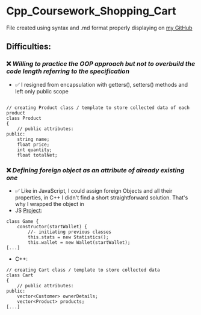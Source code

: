 # Cpp_Coursework_Shopping_Cart
File created using syntax and .md format  properly displaying on [my GitHub](https://github.com/MMadejsza/Cpp_Coursework_Shopping_Cart)
## Difficulties:


### :x: *Willing to practice the OOP approach but not to overbuild the code length referring to the specification*
- :white_check_mark: I resigned from encapsulation with getters(), setters() methods and left only public scope
```

// creating Product class / template to store collected data of each product
class Product
{
    // public attributes:
public:
    string name;
    float price;
    int quantity;
    float totalNet;
```


### :x: *Defining foreign object as an attribute of already existing one*
- :white_check_mark: Like in JavaScript, I could assign foreign Objects and all their properties, in C++ I didn't find a short straightforward solution. That's why I wrapped the object in <vactor>
- JS [Project](https://github.com/MMadejsza/JS_OOP_Project-Slot_Machine/blob/master/Game.js):
```
class Game {
	constructor(startWallet) {
		//- initiating previous classes
		this.stats = new Statistics();
		this.wallet = new Wallet(startWallet);
[...]
```
- C++:
```
// creating Cart class / template to store collected data
class Cart
{
    // public attributes:
public:
    vector<Customer> ownerDetails;
    vector<Product> products;
[...]
```
